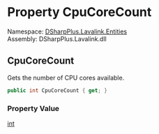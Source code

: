 # Property CpuCoreCount

Namespace: [DSharpPlus.Lavalink.Entities](DSharpPlus.Lavalink.Entities.md)  
Assembly: DSharpPlus.Lavalink.dll

## <a id="DSharpPlus_Lavalink_Entities_LavalinkStatistics_CpuCoreCount"></a>CpuCoreCount

Gets the number of CPU cores available.

```csharp
public int CpuCoreCount { get; }
```

### Property Value

[int](https://learn.microsoft.com/dotnet/api/system.int32)

